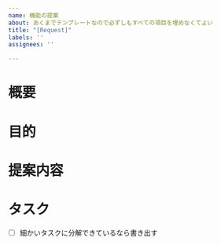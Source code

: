 ```yaml
---
name: 機能の提案
about: あくまでテンプレートなので必ずしもすべての項目を埋めなくてよい
title: "[Request]"
labels: ''
assignees: ''

---
```


# 概要
# 目的
# 提案内容
# タスク
- [ ] 細かいタスクに分解できているなら書き出す
